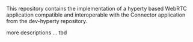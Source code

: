 

This repository contains the implementation of a hyperty based WebRTC application compatible and interoperable with the Connector application from the dev-hyperty repository.

more descriptions ... tbd
